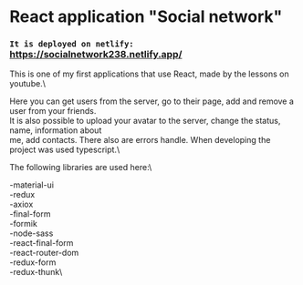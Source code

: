 # React application "Social network" 

### `It is deployed on netlify:` <br>https://socialnetwork238.netlify.app/

This is one of my first applications that use React, made by the lessons on youtube.\

Here you can get users from the server, go to their page, add and remove a user from your friends.\
It is also possible to upload your avatar to the server, change the status, name, information about \
me, add contacts. There also are errors handle. When developing the project was used typescript.\

The following libraries are used here:\

-material-ui\
-redux\
-axiox\
-final-form\
-formik\
-node-sass\
-react-final-form\
-react-router-dom\
-redux-form\
-redux-thunk\